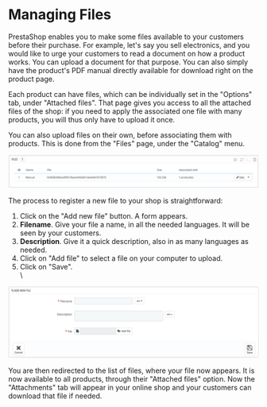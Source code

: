 # Managing Files

PrestaShop enables you to make some files available to your customers before their purchase. For example, let's say you sell electronics, and you would like to urge your customers to read a document on how a product works. You can upload a document for that purpose. You can also simply have the product's PDF manual directly available for download right on the product page.

Each product can have files, which can be individually set in the "Options" tab, under "Attached files". That page gives you access to all the attached files of the shop: if you need to apply the associated one file with many products, you will thus only have to upload it once.

You can also upload files on their own, before associating them with products. This is done from the "Files" page, under the "Catalog" menu.

![](<../../../.gitbook/assets/51839283 (3) (3) (2).png>)

The process to register a new file to your shop is straightforward:

1. Click on the "Add new file" button. A form appears.
2. **Filename**. Give your file a name, in all the needed languages. It will be seen by your customers.
3. **Description**. Give it a quick description, also in as many languages as needed.
4. Click on "Add file" to select a file on your computer to upload.
5. Click on "Save".\
   \


![](<../../../.gitbook/assets/51839284 (3) (3) (2).png>)

You are then redirected to the list of files, where your file now appears. It is now available to all products, through their "Attached files" option. Now the "Attachments" tab will appear in your online shop and your customers can download that file if needed.
